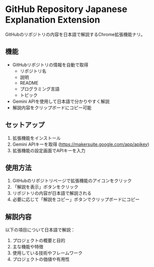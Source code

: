 # GitHub Repository Japanese Explanation Extension

GitHubのリポジトリの内容を日本語で解説するChrome拡張機能ナリ。

## 機能

- GitHubリポジトリの情報を自動で取得
  - リポジトリ名
  - 説明
  - README
  - プログラミング言語
  - トピック
- Gemini APIを使用して日本語で分かりやすく解説
- 解説内容をクリップボードにコピー可能

## セットアップ

1. 拡張機能をインストール
2. Gemini APIキーを取得 (https://makersuite.google.com/app/apikey)
3. 拡張機能の設定画面でAPIキーを入力

## 使用方法

1. GitHubのリポジトリページで拡張機能のアイコンをクリック
2. 「解説を表示」ボタンをクリック
3. リポジトリの内容が日本語で解説される
4. 必要に応じて「解説をコピー」ボタンでクリップボードにコピー

## 解説内容

以下の項目について日本語で解説：
1. プロジェクトの概要と目的
2. 主な機能や特徴
3. 使用している技術やフレームワーク
4. プロジェクトの価値や有用性